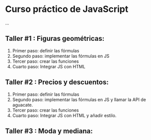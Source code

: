 # Curso práctico de JavaScript

...

## Taller #1 : Figuras geométricas:

1.  Primer paso: definir las fórmulas
2.  Segundo paso: implementar las fórmulas en JS
3.  Tercer paso: crear las funciones
4.  Cuarto paso: Integrar JS con HTML 

## Taller #2 : Precios y descuentos:

1.  Primer paso: definir las fórmulas
2.  Segundo paso: implementar las fórmulas en JS y llamar la API de aguacate.
3.  Tercer paso: crear las funciones
4.  Cuarto paso: Integrar JS con HTML y añadir estilo.

## Taller #3 : Moda y mediana:
